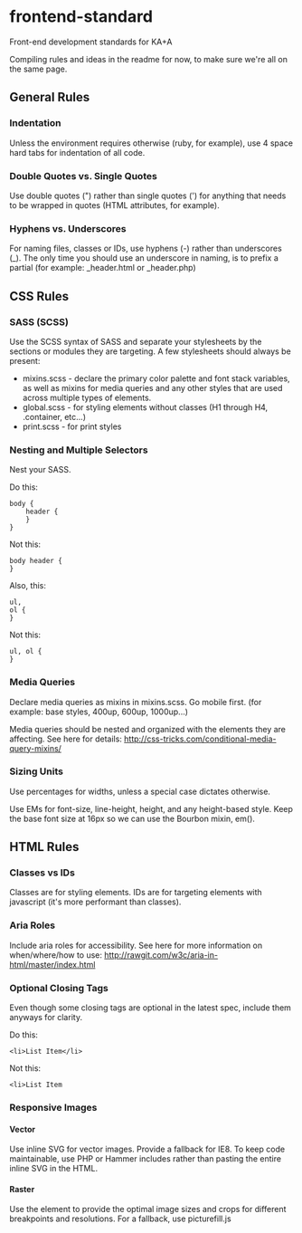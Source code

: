 frontend-standard
=================

Front-end development standards for KA+A

Compiling rules and ideas in the readme for now, to make sure we're all on the same page.

## General Rules

### Indentation

Unless the environment requires otherwise (ruby, for example), use 4 space hard tabs for indentation of all code.

### Double Quotes vs. Single Quotes

Use double quotes (") rather than single quotes (') for anything that needs to be wrapped in quotes (HTML attributes, for example).

### Hyphens vs. Underscores

For naming files, classes or IDs, use hyphens (-) rather than underscores (_). The only time you should use an underscore in naming, is to prefix a partial (for example: _header.html or _header.php)

## CSS Rules

### SASS (SCSS)

Use the SCSS syntax of SASS and separate your stylesheets by the sections or modules they are targeting. A few stylesheets should always be present:

* mixins.scss - declare the primary color palette and font stack variables, as well as mixins for media queries and any other styles that are used across multiple types of elements.
* global.scss - for styling elements without classes (H1 through H4, .container, etc...)
* print.scss - for print styles

### Nesting and Multiple Selectors

Nest your SASS. 

Do this:

	body {
		header {
		}
	}

Not this:

	body header {
	}

Also, this:

	ul,
	ol {
	}

Not this:

	ul, ol {
	}

### Media Queries

Declare media queries as mixins in mixins.scss. Go mobile first. (for example: base styles, 400up, 600up, 1000up...)

Media queries should be nested and organized with the elements they are affecting. See here for details: http://css-tricks.com/conditional-media-query-mixins/

### Sizing Units

Use percentages for widths, unless a special case dictates otherwise.

Use EMs for font-size, line-height, height, and any height-based style. Keep the base font size at 16px so we can use the Bourbon mixin, em().

## HTML Rules

### Classes vs IDs

Classes are for styling elements. IDs are for targeting elements with javascript (it's more performant than classes).

### Aria Roles

Include aria roles for accessibility. See here for more information on when/where/how to use: http://rawgit.com/w3c/aria-in-html/master/index.html

### Optional Closing Tags

Even though some closing tags are optional in the latest spec, include them anyways for clarity.

Do this:

	<li>List Item</li>

Not this:

	<li>List Item

### Responsive Images

#### Vector

Use inline SVG for vector images. Provide a fallback for IE8. To keep code maintainable, use PHP or Hammer includes rather than pasting the entire inline SVG in the HTML.

#### Raster

Use the <picture> element to provide the optimal image sizes and crops for different breakpoints and resolutions. For a fallback, use picturefill.js
